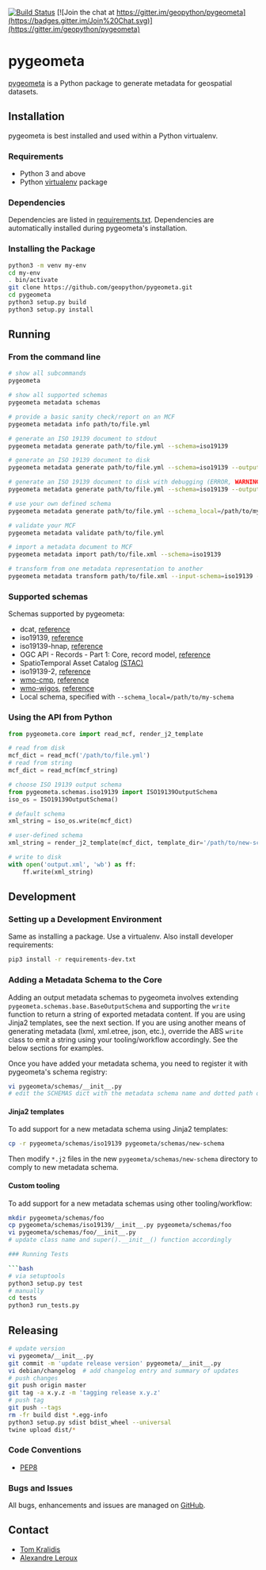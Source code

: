 [![Build Status](https://github.com/geopython/pygeometa/workflows/build%20%E2%9A%99%EF%B8%8F/badge.svg)](https://github.com/geopython/pygeometa/actions)
[![Join the chat at https://gitter.im/geopython/pygeometa](https://badges.gitter.im/Join%20Chat.svg)](https://gitter.im/geopython/pygeometa)

# pygeometa

[pygeometa](https://geopython.github.io/pygeometa) is a Python package to
generate metadata for geospatial datasets.

## Installation

pygeometa is best installed and used within a Python virtualenv.

### Requirements

* Python 3 and above
* Python [virtualenv](https://virtualenv.pypa.io/) package

### Dependencies

Dependencies are listed in [requirements.txt](requirements.txt). Dependencies
are automatically installed during pygeometa's installation.

### Installing the Package

```bash
python3 -m venv my-env
cd my-env
. bin/activate
git clone https://github.com/geopython/pygeometa.git
cd pygeometa
python3 setup.py build
python3 setup.py install
```

## Running

### From the command line

```bash
# show all subcommands
pygeometa

# show all supported schemas
pygeometa metadata schemas

# provide a basic sanity check/report on an MCF
pygeometa metadata info path/to/file.yml

# generate an ISO 19139 document to stdout
pygeometa metadata generate path/to/file.yml --schema=iso19139

# generate an ISO 19139 document to disk
pygeometa metadata generate path/to/file.yml --schema=iso19139 --output=some_file.xml

# generate an ISO 19139 document to disk with debugging (ERROR, WARNING, INFO, DEBUG)
pygeometa metadata generate path/to/file.yml --schema=iso19139 --output=some_file.xml --verbosity=DEBUG # add verbose (ERROR, WARNING, INFO, DEBUG)

# use your own defined schema
pygeometa metadata generate path/to/file.yml --schema_local=/path/to/my-schema --output=some_file.xml  # to file

# validate your MCF
pygeometa metadata validate path/to/file.yml

# import a metadata document to MCF
pygeometa metadata import path/to/file.xml --schema=iso19139

# transform from one metadata representation to another
pygeometa metadata transform path/to/file.xml --input-schema=iso19139 --output-schema=oarec-record
```

### Supported schemas
Schemas supported by pygeometa:
* dcat, [reference](https://www.w3.org/TR/vocab-dcat-2/)
* iso19139, [reference](http://www.iso.org/iso/catalogue_detail.htm?csnumber=32557)
* iso19139-hnap, [reference](http://www.gcpedia.gc.ca/wiki/Federal_Geospatial_Platform/Policies_and_Standards/Catalogue/Release/Appendix_B_Guidelines_and_Best_Practices/Guide_to_Harmonized_ISO_19115:2003_NAP)
* OGC API - Records - Part 1: Core, record model, [reference](https://github.com/opengeospatial/ogcapi-records/blob/master/core/openapi/schemas/record.yaml)
* SpatioTemporal Asset Catalog [(STAC)](https://stacspec.org)
* iso19139-2, [reference](https://www.iso.org/standard/67039.html)
* [wmo-cmp](doc/content/reference/formats/wmo-cmp.md), [reference](http://wis.wmo.int/2013/metadata/version_1-3-0/WMO_Core_Metadata_Profile_v1.3_Part_1.pdf)
* [wmo-wigos](doc/content/reference/formats/wmo-wigos.md), [reference](https://library.wmo.int/opac/doc_num.php?explnum_id=3653)
* Local schema, specified with ```--schema_local=/path/to/my-schema```

### Using the API from Python

```python
from pygeometa.core import read_mcf, render_j2_template

# read from disk
mcf_dict = read_mcf('/path/to/file.yml')
# read from string
mcf_dict = read_mcf(mcf_string)

# choose ISO 19139 output schema
from pygeometa.schemas.iso19139 import ISO19139OutputSchema
iso_os = ISO19139OutputSchema()

# default schema
xml_string = iso_os.write(mcf_dict)

# user-defined schema
xml_string = render_j2_template(mcf_dict, template_dir='/path/to/new-schema')

# write to disk
with open('output.xml', 'wb') as ff:
    ff.write(xml_string)
```

## Development

### Setting up a Development Environment

Same as installing a package.  Use a virtualenv.  Also install developer
requirements:

```bash
pip3 install -r requirements-dev.txt
```

### Adding a Metadata Schema to the Core

Adding an output metadata schemas to pygeometa involves extending
`pygeometa.schemas.base.BaseOutputSchema` and supporting the `write`
function to return a string of exported metadata content.  If you are using
Jinja2 templates, see the next section.  If you are using another means of
generating metadata (lxml, xml.etree, json, etc.), override the ABS `write`
class to emit a string using your tooling/workflow accordingly.  See the
below sections for examples.

Once you have added your metadata schema, you need to register it with
pygeometa's schema registry:

```bash
vi pygeometa/schemas/__init__.py
# edit the SCHEMAS dict with the metadata schema name and dotted path of class
```

#### Jinja2 templates

To add support for a new metadata schema using Jinja2 templates:
```bash
cp -r pygeometa/schemas/iso19139 pygeometa/schemas/new-schema
```
Then modify `*.j2` files in the new `pygeometa/schemas/new-schema` directory
to comply to new metadata schema.

#### Custom tooling

To add support for a new metadata schemas using other tooling/workflow:
```bash
mkdir pygeometa/schemas/foo
cp pygeometa/schemas/iso19139/__init__.py pygeometa/schemas/foo
vi pygeometa/schemas/foo/__init__.py
# update class name and super().__init__() function accordingly 

### Running Tests

```bash
# via setuptools
python3 setup.py test
# manually
cd tests
python3 run_tests.py
```

## Releasing

```bash
# update version
vi pygeometa/__init__.py
git commit -m 'update release version' pygeometa/__init__.py
vi debian/changelog  # add changelog entry and summary of updates
# push changes
git push origin master
git tag -a x.y.z -m 'tagging release x.y.z'
# push tag
git push --tags
rm -fr build dist *.egg-info
python3 setup.py sdist bdist_wheel --universal
twine upload dist/*
```

### Code Conventions

* [PEP8](https://www.python.org/dev/peps/pep-0008)

### Bugs and Issues

All bugs, enhancements and issues are managed on [GitHub](https://github.com/geopython/pygeometa/issues).

## Contact

* [Tom Kralidis](https://github.com/tomkralidis)
* [Alexandre Leroux](https://github.com/alexandreleroux)
